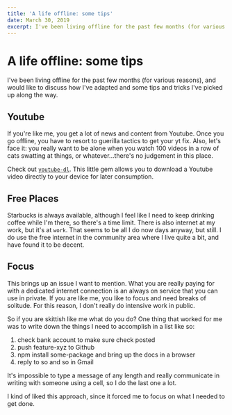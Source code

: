 ```yaml
---
title: 'A life offline: some tips'
date: March 30, 2019
excerpt: I've been living offline for the past few months (for various reasons), and would like to discuss how I've adapted and some tips and tricks I've picked up along the way.
---
```

# A life offline: some tips

I've been living offline for the past few months (for various reasons), and would like to discuss how I've adapted and some tips and tricks I've picked up along the way.

## Youtube

If you're like me, you get a lot of news and content from Youtube. Once you go offline, you have to resort to guerilla tactics to get your yt fix. Also, let's face it: you really want to be alone when you watch 100 videos in a row of cats swatting at things, or whatever...there's no judgement in this place.

Check out [`youtube-dl`](https://ytdl-org.github.io/youtube-dl/). This little gem allows you to download a Youtube video directly to your device for later consumption.

## Free Places

Starbucks is always available, although I feel like I need to keep drinking coffee while I'm there, so there's a time limit. There is also internet at my work, but it's at `work`. That seems to be all I do now days anyway, but still. I do use the free internet in the community area where I live quite a bit, and have found it to be decent.

## Focus

This brings up an issue I want to mention. What you are really paying for with a dedicated internet connection is an always on service that you can use in private. If you are like me, you like to focus and need breaks of solitude. For this reason, I don't really do intensive work in public.

So if you are skittish like me what do you do? One thing that worked for me was to write down the things I need to accomplish in a list like so:

1. check bank account to make sure check posted
2. push feature-xyz to Github
3. npm install some-package and bring up the docs in a browser
4. reply to so and so in Gmail

It's impossible to type a message of any length and really communicate in writing with someone using a cell, so I do the last one a lot.

I kind of liked this approach, since it forced me to focus on what I needed to get done.
